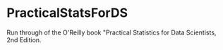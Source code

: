 # PracticalStatsForDS
Run through of the O'Reilly book "Practical Statistics for Data Scientists, 2nd Edition.
